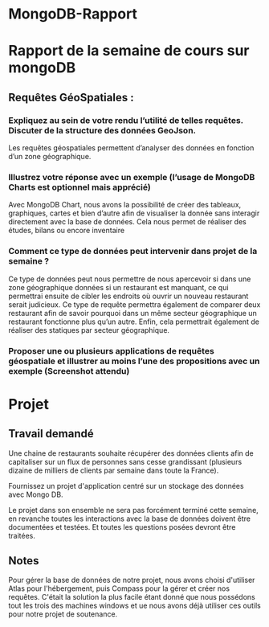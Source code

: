 # MongoDB-Rapport
# Rapport de la semaine de cours sur mongoDB

## Requêtes GéoSpatiales :

### Expliquez au sein de votre rendu l’utilité de telles requêtes. Discuter de la structure des données GeoJson.
Les requêtes géospatiales permettent d’analyser des données en fonction d’un zone géographique.

### Illustrez votre réponse avec un exemple (l’usage de MongoDB Charts est optionnel mais apprécié)
Avec MongoDB Chart, nous avons la possibilité de créer des tableaux, graphiques, cartes et bien d’autre afin de visualiser la donnée sans interagir directement avec la base de données.
Cela nous permet de réaliser des études, bilans ou encore inventaire

### Comment ce type de données peut intervenir dans projet de la semaine ?
Ce type de données peut nous permettre de nous apercevoir si dans une zone géographique données si un restaurant est manquant, ce qui permettrai ensuite de cibler les endroits où ouvrir un nouveau restaurant serait judicieux.
Ce type de requête permettra également de comparer deux restaurant afin de savoir pourquoi dans un même secteur géographique un restaurant fonctionne plus qu’un autre.
Enfin, cela permettrait également de réaliser des statiques par secteur géographique.

### Proposer une ou plusieurs applications de requêtes géospatiale et illustrer au moins l’une des propositions avec un exemple (Screenshot attendu)


# Projet 

## Travail demandé
Une chaine de restaurants souhaite récupérer des données clients afin de capitaliser sur un flux de personnes sans cesse grandissant (plusieurs dizaine de milliers de clients par semaine dans toute la France).

Fournissez un projet d'application centré sur un stockage des données avec Mongo DB.

Le projet dans son ensemble ne sera pas forcément terminé cette semaine, en revanche toutes les interactions avec la base de données doivent être documentées et testées. Et toutes les questions posées devront être traitées.

## Notes

Pour gérer la base de données de notre projet, nous avons choisi d'utiliser Atlas pour l'hébergement, puis Compass pour la gérer et créer nos requêtes.
C'était la solution la plus facile étant donné que nous possédons tout les trois des machines windows et ue nous avons déjà utiliser ces outils pour notre projet de soutenance.
